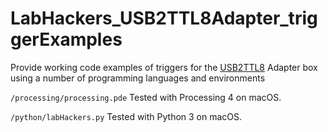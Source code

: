 # LabHackers_USB2TTL8Adapter_triggerExamples
Provide working code examples of triggers for the [USB2TTL8] Adapter box using a number of programming languages and environments

`/processing/processing.pde`
Tested with Processing 4 on macOS.

`/python/labHackers.py`
Tested with Python 3 on macOS.

[USB2TTL8]:https://www.labhackers.com/usb2ttl8.html
